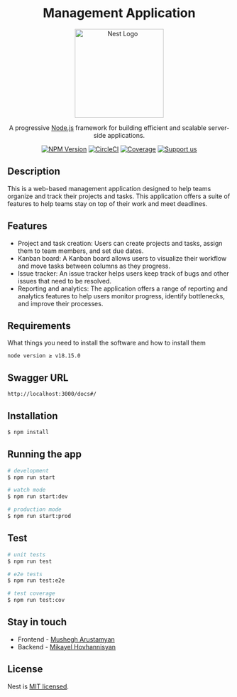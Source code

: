 <h1 align="center">Management Application</h1>

<p align="center">
  <a href="http://nestjs.com/" target="blank"><img src="https://nestjs.com/img/logo-small.svg" width="200" alt="Nest Logo" /></a>
</p>

[circleci-image]: https://img.shields.io/circleci/build/github/nestjs/nest/master?token=abc123def456
[circleci-url]: https://circleci.com/gh/nestjs/nest

  <p align="center">A progressive <a href="http://nodejs.org" target="_blank">Node.js</a> framework for building efficient and scalable server-side applications.</p>
    <p align="center">
<a href="https://www.npmjs.com/~nestjscore" target="_blank"><img src="https://img.shields.io/npm/v/@nestjs/core.svg" alt="NPM Version" /></a>
<a href="https://circleci.com/gh/nestjs/nest" target="_blank"><img src="https://img.shields.io/circleci/build/github/nestjs/nest/master" alt="CircleCI" /></a>
<a href="https://coveralls.io/github/nestjs/nest?branch=master" target="_blank"><img src="https://coveralls.io/repos/github/nestjs/nest/badge.svg?branch=master#9" alt="Coverage" /></a>
<a href="https://opencollective.com/nest#sponsor"  target="_blank"><img src="https://img.shields.io/badge/Support%20us-Open%20Collective-41B883.svg" alt="Support us"></a>
</p>
  <!--[![Backers on Open Collective](https://opencollective.com/nest/backers/badge.svg)](https://opencollective.com/nest#backer)
  [![Sponsors on Open Collective](https://opencollective.com/nest/sponsors/badge.svg)](https://opencollective.com/nest#sponsor)-->

## Description

This is a web-based management application designed to help teams organize and track their projects and tasks. This application offers a suite of features to help teams stay on top of their work and meet deadlines.

## Features
- Project and task creation: Users can create projects and tasks, assign them to team members, and set due dates.
- Kanban board: A Kanban board allows users to visualize their workflow and move tasks between columns as they progress.
- Issue tracker: An issue tracker helps users keep track of bugs and other issues that need to be resolved.
- Reporting and analytics: The application offers a range of reporting and analytics features to help users monitor progress, identify bottlenecks, and improve their processes.

## Requirements

What things you need to install the software and how to install them

```
node version ≥ v18.15.0
```

## Swagger URL
```
http://localhost:3000/docs#/
```

## Installation

```bash
$ npm install
```

## Running the app

```bash
# development
$ npm run start

# watch mode
$ npm run start:dev

# production mode
$ npm run start:prod
```

## Test

```bash
# unit tests
$ npm run test

# e2e tests
$ npm run test:e2e

# test coverage
$ npm run test:cov
```

## Stay in touch

- Frontend - [Mushegh Arustamyan](https://www.linkedin.com/in/mushegharustamyan/)
- Backend - [Mikayel Hovhannisyan](https://www.linkedin.com/in/mikayel-hovhannisyan/)

## License

Nest is [MIT licensed](LICENSE).
